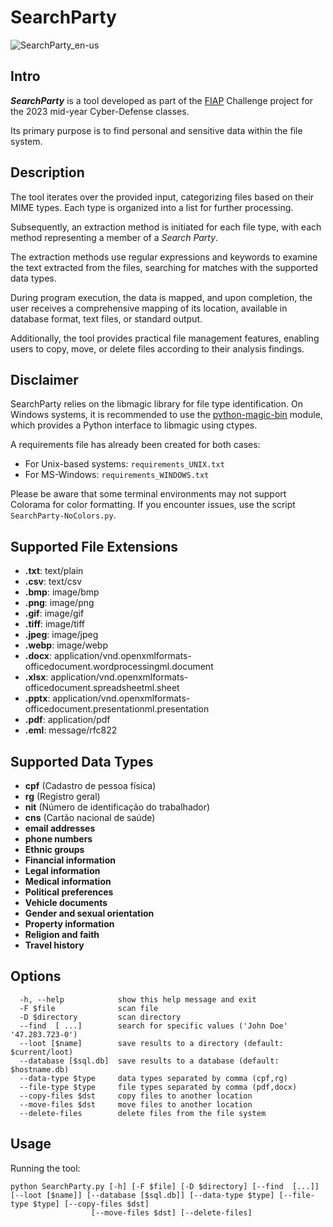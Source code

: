 # SearchParty #

![SearchParty_en-us](https://github.com/0xSickb0y/SearchParty/assets/148525929/f2bdf931-cc06-4837-bbff-fe213aa3dcc6)

## Intro ##
 _**SearchParty**_ is a tool developed as part of the [FIAP](https://www.fiap.com.br) Challenge project for the 2023 mid-year Cyber-Defense classes.

Its primary purpose is to find personal and sensitive data within the file system.

## Description

The tool iterates over the provided input, categorizing files based on their MIME types. Each type is organized into a list for further processing.

Subsequently, an extraction method is initiated for each file type, with each method representing a member of a _Search Party_.

The extraction methods use regular expressions and keywords to examine the text extracted from the files, searching for matches with the supported data types.

During program execution, the data is mapped, and upon completion, the user receives a comprehensive mapping of its location, available in database format, text files, or standard output.

Additionally, the tool provides practical file management features, enabling users to copy, move, or delete files according to their analysis findings.

## Disclaimer

SearchParty relies on the libmagic library for file type identification. On Windows systems, it is recommended to use the [python-magic-bin](https://pypi.org/project/python-magic-bin/) module, which provides a Python interface to libmagic using ctypes.

A requirements file has already been created for both cases:

- For Unix-based systems: `requirements_UNIX.txt`
- For MS-Windows: `requirements_WINDOWS.txt`

Please be aware that some terminal environments may not support Colorama for color formatting. If you encounter issues, use the script `SearchParty-NoColors.py`.


##  Supported File Extensions
- **.txt**: text/plain
- **.csv**: text/csv
- **.bmp**: image/bmp
- **.png**: image/png
- **.gif**: image/gif
- **.tiff**: image/tiff
- **.jpeg**: image/jpeg
- **.webp**: image/webp
- **.docx**: application/vnd.openxmlformats-officedocument.wordprocessingml.document
- **.xlsx**: application/vnd.openxmlformats-officedocument.spreadsheetml.sheet
- **.pptx**: application/vnd.openxmlformats-officedocument.presentationml.presentation
- **.pdf**: application/pdf
- **.eml**: message/rfc822

## Supported Data Types
- **cpf** (Cadastro de pessoa física)
- **rg** (Registro geral)
- **nit** (Número de identificação do trabalhador)
- **cns** (Cartão nacional de saúde)
- **email addresses**
- **phone numbers**
- **Ethnic groups**
- **Financial information**
- **Legal information**
- **Medical information**
- **Political preferences**
- **Vehicle documents**
- **Gender and sexual orientation**
- **Property information**
- **Religion and faith**
- **Travel history**

## Options
```
  -h, --help            show this help message and exit
  -F $file              scan file
  -D $directory         scan directory
  --find  [ ...]        search for specific values ('John Doe' '47.283.723-0')
  --loot [$name]        save results to a directory (default: $current/loot)
  --database [$sql.db]  save results to a database (default: $hostname.db)
  --data-type $type     data types separated by comma (cpf,rg)
  --file-type $type     file types separated by comma (pdf,docx)
  --copy-files $dst     copy files to another location
  --move-files $dst     move files to another location
  --delete-files        delete files from the file system
```

## Usage

Running the tool:

    python SearchParty.py [-h] [-F $file] [-D $directory] [--find  [...]] [--loot [$name]] [--database [$sql.db]] [--data-type $type] [--file-type $type] [--copy-files $dst]
                      [--move-files $dst] [--delete-files]
